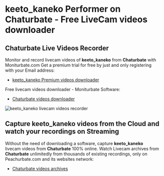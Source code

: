 # keeto_kaneko Performer on Chaturbate - Free LiveCam videos downloader

## Chaturbate Live Videos Recorder

Monitor and record livecam videos of **keeto_kaneko** from **Chaturbate** with Moniturbate.com
Get a premium trial for free by just and only registering with your Email address:
* [keeto_kaneko Premium videos downloader](https://moniturbate.com/request-demo-licence-key.html)

Free livecam videos downloader - Moniturbate Software:
* [Chaturbate videos downloader](https://moniturbate.com/moniturbate-download-software.html)

![keeto_kaneko livecam videos recorder](https://peachurnet.com/templates/moniturbate-software.png)


## Capture keeto_kaneko videos from the Cloud and watch your recordings on Streaming

Without the need of downloading a software, capture **keeto_kaneko** livecam videos from **Chaturbate** 100% online.
Watch Livecam archives from **Chaturbate** unlimitedly from thousands of existing recordings, only on Peachurbate.com and its websites network:
* [Chaturbate videos archives](https://peachurnet.com/)
